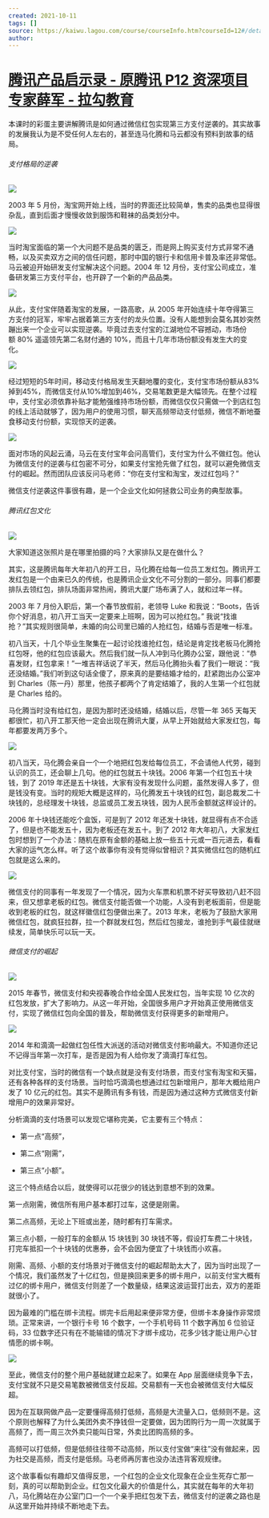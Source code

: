 ```yaml
---
created: 2021-10-11
tags: []
source: https://kaiwu.lagou.com/course/courseInfo.htm?courseId=12#/detail/pc?id=143
author: 
---
```


# [腾讯产品启示录 - 原腾讯 P12 资深项目专家薛军 - 拉勾教育](https://kaiwu.lagou.com/course/courseInfo.htm?courseId=12#/detail/pc?id=143)


本课时的彩蛋主要讲解腾讯是如何通过微信红包实现第三方支付逆袭的。其实故事的发展我认为是不受任何人左右的，甚至连马化腾和马云都没有预料到故事的结局。  

###### 支付格局的逆袭 

![](http://s0.lgstatic.com/i/image2/M01/A5/FF/CgoB5l3FKnSAM8IrAAK7J1LSpX8179.png)

2003 年 5 月份，淘宝网开始上线，当时的界面还比较简单，售卖的品类也显得很杂乱，直到后面才慢慢收敛到服饰和鞋袜的品类划分中。

![](http://s0.lgstatic.com/i/image2/M01/A5/FF/CgoB5l3FKnSAXcBCAABxD33Y5DY875.png)

当时淘宝面临的第一个大问题不是品类的匮乏，而是网上购买支付方式非常不通畅，以及买卖双方之间的信任问题，那时中国的银行卡和信用卡普及率还非常低。马云被迫开始研发支付宝解决这个问题。2004 年 12 月份，支付宝公司成立，准备研发第三方支付平台，也开辟了一个新的产品品类。

![](http://s0.lgstatic.com/i/image2/M01/A6/1E/CgotOV3FKnSACRfEAADV_Nnk4d0420.png)

从此，支付宝伴随着淘宝的发展，一路高歌，从 2005 年开始连续十年夺得第三方支付的冠军，牢牢占据着第三方支付的龙头位置。没有人能想到会莫名其妙突然蹦出来一个企业可以实现逆袭。毕竟过去支付宝的江湖地位不容撼动，市场份额 80% 遥遥领先第二名财付通的 10%，而且十几年市场份额没有发生大的变化。 

![](http://s0.lgstatic.com/i/image2/M01/A5/FF/CgoB5l3FKnWAJwS4AAD-_mnzNFo246.png)

经过短短的5年时间，移动支付格局发生天翻地覆的变化，支付宝市场份额从83%掉到45%，而微信支付从10%增加到46%，交易笔数更是大幅领先。在整个过程中，支付宝必须依靠补贴才能勉强维持市场份额，而微信仅仅只需做一个到店红包的线上活动就够了，因为用户的使用习惯，聊天高频带动支付低频，微信不断地蚕食移动支付份额，实现惊天的逆袭。 

![](http://s0.lgstatic.com/i/image2/M01/A6/1E/CgotOV3FKnWACMUKAACSvo-cDws055.png)

面对市场的风起云涌，马云在支付宝年会问高管们，支付宝为什么不做红包。他认为微信支付的逆袭与红包密不可分，如果支付宝抢先做了红包，就可以避免微信支付的崛起。然而团队应该反问马老师：“你在支付宝和淘宝，发过红包吗？”

微信支付逆袭这件事很有趣，是一个企业文化如何拯救公司业务的典型故事。

###### 腾讯红包文化 

![](http://s0.lgstatic.com/i/image2/M01/A5/FF/CgoB5l3FKnaAZxerAAlSyYTYz6M593.png)

大家知道这张照片是在哪里拍摄的吗？大家排队又是在做什么？

其实，这是腾讯每年大年初八的开工日，马化腾在给每一位员工发红包。腾讯开工发红包是一个由来已久的传统，也是腾讯企业文化不可分割的一部分。同事们都要排队去领红包，排队场面非常热闹，腾讯大厦广场布满了人，就和过年一样。

2003 年 7 月份入职后，第一个春节放假前，老领导 Luke 和我说：“Boots，告诉你个好消息，初八开工当天一定要来上班啊，因为可以抢红包。” 我说“找谁抢？”其实规则很简单，未婚的向公司里已婚的人抢红包，结婚与否是唯一标准。

初八当天，十几个毕业生聚集在一起讨论找谁抢红包，结论是肯定找老板马化腾抢红包呀，他的红包应该最大。然后我们就一队人冲到马化腾办公室，跟他说：“恭喜发财，红包拿来！”一堆吉祥话说了半天，然后马化腾抬头看了我们一眼说：“我还没结婚。”我们听到这句话全傻了，原来真的是要结婚才给的，赶紧跑出办公室冲到 Charles（陈一丹）那里，他孩子都两个了肯定结婚了，我的人生第一个红包就是 Charles 给的。

马化腾当时没有给红包，是因为那时还没结婚，结婚以后，尽管一年 365 天每天都很忙，初八开工那天他一定会出现在腾讯大厦，从早上开始就给大家发红包，每年都要发两万多个。 

![](http://s0.lgstatic.com/i/image2/M01/A6/1E/CgotOV3FKnaAbUWiAAazA-0HqSI307.png)

初八当天，马化腾会亲自一个一个地把红包发给每位员工，不会请他人代劳，碰到认识的员工，还会聊上几句。他的红包就五十块钱。2006 年第一个红包五十块钱，到了 2019 年还是五十块钱，大家有没有发现什么问题，虽然发得人多了，但是钱没有变。当时的规矩大概是这样的，马化腾发五十块钱的红包，副总裁发二十块钱的，总经理发十块钱，总监或员工发五块钱，因为人民币金额就这样设计的。

2006 年十块钱还能吃个盒饭，可是到了 2012 年还发十块钱，就显得有点不合适了，但是也不能发五十，因为老板还在发五十。到了 2012 年大年初八，大家发红包时想到了一个办法：随机在原有金额的基础上放一些五十元或一百元进去，看看大家的运气怎么样。听了这个故事你有没有觉得似曾相识？其实微信红包的随机红包就是这么来的。 

![](http://s0.lgstatic.com/i/image2/M01/A5/FF/CgoB5l3FKnaALU9CAAU43ilojQU998.png)

微信支付的同事有一年发现了一个情况，因为火车票和机票不好买导致初八赶不回来，但又想拿老板的红包。微信支付能否做一个功能，人没有到老板面前，但是能收到老板的红包，就这样徽信红包便做出来了。2013 年末，老板为了鼓励大家用微信红包，就疯狂拉群，拉一个群就发红包，然后红包接龙，谁抢到手气最佳就继续发，简单快乐可以玩一天。

###### 微信支付的崛起

![](http://s0.lgstatic.com/i/image2/M01/A6/1E/CgotOV3FKneAOiARAAbHA9Qb76o256.png)

2015 年春节，微信支付和央视春晚合作给全国人民发红包，当年实现 10 亿次的红包发放，扩大了影响力。从这一年开始，全国很多用户才开始真正使用微信支付，实现了微信红包向全国的普及，帮助微信支付获得更多的新增用户。

![](http://s0.lgstatic.com/i/image2/M01/A6/1E/CgotOV3FKnSARLGPAAcmjCz9KJk150.png)

2014 年和滴滴一起做红包任性大派送的活动对微信支付影响最大。不知道你还记不记得当年第一次打车，是否是因为有人给你发了滴滴打车红包。

对比支付宝，当时的微信有一个缺点就是没有支付场景，而支付宝有淘宝和天猫，还有各种各样的支付场景。当时恰巧滴滴也想通过红包新增用户，那年大概给用户发了 10 亿元的红包。其实不是腾讯有多有钱，而是因为通过这种方式微信支付新增用户的效果非常好。

分析滴滴的支付场景可以发现它堪称完美，它主要有三个特点：

-   第一点“高频”，
    
-   第二点“刚需”，
    
-   第三点“小额”。
    

这三个特点结合以后，就使得可以花很少的钱达到意想不到的效果。

第一点刚需，微信所有用户基本都打过车，这便是刚需。

第二点高频，无论上下班或出差，随时都有打车需求。

第三点小额，一般打车的金额从 15 块钱到 30 块钱不等，假设打车费二十块钱，打完车抵扣一个十块钱的优惠券，会不会因为便宜了十块钱而小欢喜。

刚需、高频、小额的支付场景对于微信支付的崛起帮助太大了，因为当时出现了一个情况，我们虽然发了十亿红包，但是换回来更多的绑卡用户，以前支付宝大概有过亿的绑卡用户，微信支付则差了一个数量级，结果这波运营打出去，双方的差距就很小了。

因为最难的门槛在绑卡流程。绑完卡后用起来便非常方便，但绑卡本身操作非常烦琐。正常来讲，一个银行卡号 16 个数字，一个手机号码 11 个数字再加 6 位验证码，33 位数字还只有在不能输错的情况下才绑卡成功，花多少钱才能让用户心甘情愿的绑卡啊。

![](http://s0.lgstatic.com/i/image2/M01/A5/FF/CgoB5l3FKneAcXyUAAHSDafzaDM981.png)

至此，微信支付的整个用户基础就建立起来了。如果在 App 层面继续竞争下去，支付宝就不只是交易笔数被微信支付反超。交易额有一天也会被微信支付大幅反超。

因为在互联网做产品一定要懂得高频打低频，高频是大流量入口，低频则不是。这个原则也解释了为什么美团外卖不挣钱但一定要做，因为团购行为一周一次就属于高频了，而一周三次外卖只能叫日常，外卖比团购高频的多。

高频可以打低频，但是低频往往带不动高频，所以支付宝做“来往”没有做起来，因为社交是高频，而支付是低频。马老师再厉害也没办法违背客观规律。

这个故事看似有趣却又值得反思，一个红包的企业文化现象在企业生死存亡那一刻，真的可以帮助到企业。红包文化最大的价值是什么，其实就在每年的大年初八，马化腾站在办公室门口一个一个亲手把红包发下去，微信支付的逆袭之路也是从这里开始并持续不断地走下去。
